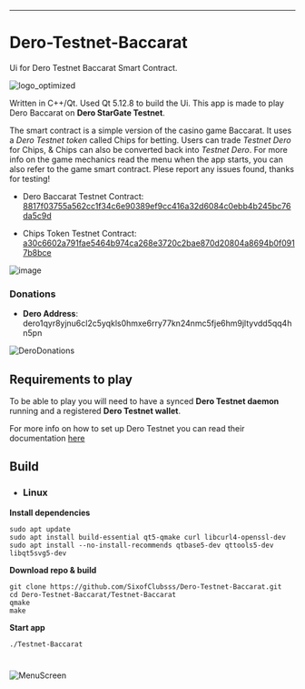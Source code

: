 ---
# Dero-Testnet-Baccarat
Ui for Dero Testnet Baccarat Smart Contract.

![logo_optimized](https://user-images.githubusercontent.com/84689659/165416164-7e63fc07-e2ef-4391-9e6b-ed8eeaa6d2af.png)

Written in C++/Qt. Used Qt 5.12.8 to build the Ui. This app is made to play Dero Baccarat on **Dero StarGate Testnet**. 

The smart contract is a simple version of the casino game Baccarat. It uses a _Dero Testnet token_ called Chips for betting. Users can trade _Testnet Dero_ for Chips, & Chips can also be converted back into _Testnet Dero_. For more info on the game mechanics read the menu when the app starts, you can also refer to the game smart contract. Plese report any issues found, thanks for testing!

- Dero Baccarat Testnet Contract: [8817f03755a562cc1f34c6e90389ef9cc416a32d6084c0ebb4b245bc76da5c9d](https://testnetexplorer.derohe.com/tx/8817f03755a562cc1f34c6e90389ef9cc416a32d6084c0ebb4b245bc76da5c9d)

- Chips Token Testnet Contract: [a30c6602a791fae5464b974ca268e3720c2bae870d20804a8694b0f0917b8bce](https://testnetexplorer.derohe.com/tx/a30c6602a791fae5464b974ca268e3720c2bae870d20804a8694b0f0917b8bce)

![image](https://user-images.githubusercontent.com/84689659/167892065-c6f07733-5d66-42d1-88fa-e44ef392af0d.png)
### Donations
- **Dero Address**: dero1qyr8yjnu6cl2c5yqkls0hmxe6rry77kn24nmc5fje6hm9jltyvdd5qq4hn5pn

![DeroDonations](https://user-images.githubusercontent.com/84689659/165414903-44164e7e-4277-44f8-b1fe-8d139f559db1.jpg)


## Requirements to play
To be able to play you will need to have a synced **Dero Testnet daemon** running and a registered **Dero Testnet wallet**.

For more info on how to set up Dero Testnet you can read their documentation [here](https://docs.dero.io/rtd_pages/basic_deploysc.html#setting-up-a-testnet-environment)

## Build

- ### Linux

**Install dependencies**
```
sudo apt update
sudo apt install build-essential qt5-qmake curl libcurl4-openssl-dev
sudo apt install --no-install-recommends qtbase5-dev qttools5-dev libqt5svg5-dev
```

**Download repo & build**
```
git clone https://github.com/SixofClubsss/Dero-Testnet-Baccarat.git
cd Dero-Testnet-Baccarat/Testnet-Baccarat
qmake
make
```

**Start app**
```
./Testnet-Baccarat
```

#
![MenuScreen](https://user-images.githubusercontent.com/84689659/167893273-bf295531-145b-49c7-a9f5-53a80c997e3a.jpg)
#
